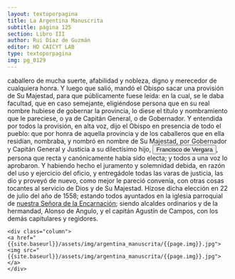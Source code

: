 ```yaml
---
layout: textoporpagina
title: La Argentina Manuscrita
subtitle: página 125
section: Libro III
author: Rui Díaz de Guzmán
editor: HD CAICYT LAB
type: textoporpagina
img: pg_0129
---
```


<div class="row">
    <div class="column">
caballero de mucha suerte, afabilidad y nobleza, digno y merecedor de cualquiera honra. Y luego que salió, mandó el Obispo sacar una provisión de Su Majestad, para que públicamente fuese leída: en la cual, se le daba facultad, que en caso semejante, eligiéndose persona que en su real nombre hubiese de gobernar la provincia, lo diese el título y nombramiento que le pareciese, o ya de Capitán General, o de Gobernador. Y entendida por todos la provisión, en alta voz, dijo el Obispo en presencia de todo el pueblo: que por honra de aquella provincia y de los caballeros que en ella residían, nombraba, y nombró en nombre de Su Majestad, por Gobernador y Capitán General y Justicia a su dilectísimo hijo, <button class="balloon" data-balloon-pos="up" data-balloon-length="large" data-balloon="Francisco Ortiz de Vergara (Sevilla, 1524 – Ciudad Zaratina de la Banda Oriental,  2 de diciembre de 1574) fue un hidalgo, Conquistador, explorador, poblador español. Hijo de Francisco de Vergara y de Beatriz de Roelas, además de hermano del teniente de gobernador del Guayrá, el capitán Ruy Díaz de Melgarejo. Fue nombrado por los vocales del cabildo asunceno gobernador interino del Río de la Plata y del Paraguay, luego del fallecimiento del predecesor Gonzalo de Mendoza, y confirmado por el obispo Pedro Fernández de la Torre, el día 22 de julio de 1558.">Francisco de Vergara</button>, persona que recta y canónicamente había sido electa; y todos a una voz lo aprobaron. Y habiendo hecho el juramento y solemnidad debida, en razón del uso y ejercicio del oficio, y entregádole todas las varas de justicia, las dio y proveyó de nuevo, como mejor le pareció convenía, con otras cosas tocantes al servicio de Dios y de Su Majestad. Hízose dicha elección en 22 de julio del año de 1558; estando todos ayuntados en la iglesia parroquial de <a href="https://recogito.pelagios.org/document/wzqxhk0h3vpikm/part/1/edit#403953a9-c06f-4edf-bf5f-9cf404028896" target="_blank">nuestra Señora de la Encarnación</a>; siendo alcaldes ordinarios y de la hermandad, Alonso de Angulo, y el capitán Agustín de Campos, con los demás capitulares y regidores.    </div>

    <div class="column">
    <a href="{{site.baseurl}}/assets/img/argentina_manuscrita/{{page.img}}.jpg"><img src="{{site.baseurl}}/assets/img/argentina_manuscrita/{{page.img}}.jpg"></a>
    </div>
</div>